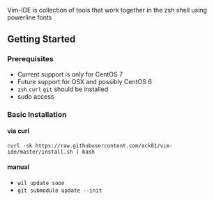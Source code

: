 Vim-IDE is collection of tools that work together in the zsh shell using powerline fonts

## Getting Started


### Prerequisites

* Current support is only for CentOS 7
* Future support for OSX and possibly CentOS 6
* `zsh` `curl` `git` should be installed
* sudo access

### Basic Installation

#### via curl

`curl -sk https://raw.githubusercontent.com/ack81/vim-ide/master/install.sh | bash`

#### manual

* `wil update soon`
* `git submodule update --init`
